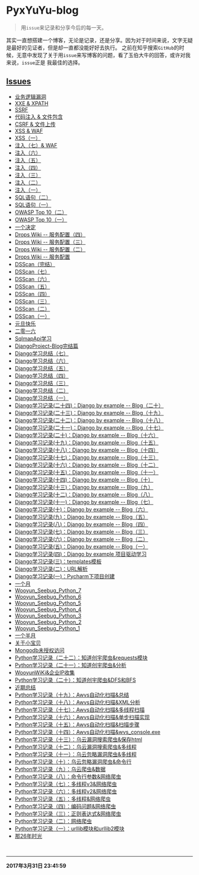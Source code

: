 # PyxYuYu-blog
>用`issue`来记录和分享今后的每一天。


其实一直想搭建一个博客，无论是记录，还是分享。因为对于时间来说，文字无疑是最好的见证者，但是却一直都没能好好去执行。
之前在知乎搜索`GitHub`的时候，无意中发现了关于用`issue`来写博客的问题，看了玉伯大牛的回答，或许对我来说，`issue`正是
我最佳的选择。

## [Issues](https://github.com/PyxYuYu/MyBlog/issues)
  * [业务逻辑漏洞][102]
  * [XXE & XPATH][101]
  * [SSRF][100]
  * [代码注入 & 文件包含][99]
  * [CSRF & 文件上传][98]
  * [XSS & WAF][97]
  * [XSS（一）][96]
  * [注入（七）& WAF][95]
  * [注入（六）][94]
  * [注入（五）][93]
  * [注入（四）][92]
  * [注入（三）][91]
  * [注入（二）][90]
  * [注入（一）][89]
  * [SQL语句（二）][88]
  * [SQL语句（一）][87]
  * [OWASP Top 10（二）][86]
  * [OWASP Top 10（一）][85]
  * [一个决定][84]
  * [Drops Wiki -- 服务配置（四）][83]
  * [Drops Wiki -- 服务配置（三）][82]
  * [Drops Wiki -- 服务配置（二）][81]
  * [Drops Wiki -- 服务配置][80]
  * [DSScan（完结）][79]
  * [DSScan（七）][78]
  * [DSScan（六）][77]
  * [DSScan（五）][76]
  * [DSScan（四）][75]
  * [DSScan（三）][74]
  * [DSScan（二）][73]
  * [DSScan（一）][72]
  * [元旦快乐][71]
  * [二零一六][70]
  * [SqlmapApi学习][69]
  * [DjangoProject-Blog完结篇][68]
  * [Django学习总结（七）][67]
  * [Django学习总结（六）][66]
  * [Django学习总结（五）][65]
  * [Django学习总结（四）][64]
  * [Django学习总结（三）][63]
  * [Django学习总结（二）][62]
  * [Django学习总结（一）][61]
  * [Django学习记录(二十四)：Django by example -- Blog（二十）][60]
  * [Django学习记录(二十三)：Django by example -- Blog（十九）][59]
  * [Django学习记录(二十二)：Django by example -- Blog（十八）][58]
  * [Django学习记录(二十一)：Django by example -- Blog（十七）][57]
  * [Django学习记录(二十)：Django by example -- Blog（十六）][56]
  * [Django学习记录(十九)：Django by example -- Blog（十五）][55]
  * [Django学习记录(十八)：Django by example -- Blog（十四）][54]
  * [Django学习记录(十七)：Django by example -- Blog（十三）][53]
  * [Django学习记录(十六)：Django by example -- Blog（十二）][52]
  * [Django学习记录(十五)：Django by example -- Blog（十一）][51]
  * [Django学习记录(十四)：Django by example -- Blog（十）][50]
  * [Django学习记录(十三)：Django by example -- Blog（九）][49]
  * [Django学习记录(十二)：Django by example -- Blog（八）][48]
  * [Django学习记录(十一)：Django by example -- Blog（七）][47]
  * [Django学习记录(十)：Django by example -- Blog（六）][46]
  * [Django学习记录(九)：Django by example -- Blog（五）][45]
  * [Django学习记录(八)：Django by example -- Blog（四）][44]
  * [Django学习记录(七)：Django by example -- Blog（三）][43]
  * [Django学习记录(六)：Django by example -- Blog（二）][42]
  * [Django学习记录(五)：Django by example -- Blog（一）][41]
  * [Django学习记录(四)：Django by example 项目驱动学习][40]
  * [Django学习记录(三)：templates模板][39]
  * [Django学习记录(二)：URL解析][38]
  * [Django学习记录(一)：Pycharm下项目创建][37]
  * [一个月][36]
  * [Wooyun_Seebug_Python_7][35]
  * [Wooyun_Seebug_Python_6][34]
  * [Wooyun_Seebug_Python_5][33]
  * [Wooyun_Seebug_Python_4][32]
  * [Wooyun_Seebug_Python_3][31]
  * [Wooyun_Seebug_Python_2][30]
  * [Wooyun_Seebug_Python_1][29]
  * [一个半月][28]
  * [关于小宝贝][27]
  * [Mongodb未授权访问][26]
  * [Python学习记录（二十二）：知道创宇爬虫&requests模块][25]
  * [Python学习记录（二十一）：知道创宇爬虫&分析][24]
  * [WooyunWiKi&企业IP收集][23]
  * [Python学习记录（二十）：知道创宇爬虫&DFS和BFS][22]
  * [近期总结][21]
  * [Python学习记录（十九）：Awvs自动化扫描&总结][20]
  * [Python学习记录（十八）：Awvs自动化扫描&XML分析][19]
  * [Python学习记录（十七）：Awvs自动化扫描&多线程扫描][18]
  * [Python学习记录（十六）：Awvs自动化扫描&单步扫描实现][17]
  * [Python学习记录（十五）：Awvs自动化扫描&扫描步骤][16]
  * [Python学习记录（十四）：Awvs自动化扫描&wvs_console.exe][15]
  * [Python学习记录（十三）：乌云漏洞搜索爬虫&保存html][14]
  * [Python学习记录（十二）：乌云漏洞搜索爬虫&多线程][13]
  * [Python学习记录（十一）：乌云忽略漏洞爬虫&多线程][12]
  * [Python学习记录（十）：乌云忽略漏洞爬虫&命令行][11]
  * [Python学习记录（九）：乌云爬虫&数据][10]
  * [Python学习记录（八）：命令行参数&网络爬虫][9]
  * [Python学习记录（七）：多线程v3&网络爬虫][8]
  * [Python学习记录（六）：多线程v2&网络爬虫][7]
  * [Python学习记录（五）：多线程&网络爬虫][6]
  * [Python学习记录（四）：编码问题&网络爬虫][5]
  * [Python学习记录（三）：正则表达式&网络爬虫][4]
  * [Python学习记录（二）：网络爬虫][3]
  * [Python学习记录（一）：urllib模块和urllib2模块][2]
  * [那26年时光][1]
  <br>
  

[1]: https://github.com/PyxYuYu/MyBlog/issues/1 "那26年时光"
[2]: https://github.com/PyxYuYu/MyBlog/issues/2 "Python学习记录（一）：urllib模块和urllib2模块"
[3]: https://github.com/PyxYuYu/MyBlog/issues/3 "Python学习记录（二）：网络爬虫"
[4]: https://github.com/PyxYuYu/MyBlog/issues/4 "Python学习记录（三）：正则表达式&网络爬虫"
[5]: https://github.com/PyxYuYu/MyBlog/issues/5 "Python学习记录（四）：编码问题&网络爬虫"
[6]: https://github.com/PyxYuYu/MyBlog/issues/6 "Python学习记录（五）：多线程&网络爬虫"
[7]: https://github.com/PyxYuYu/MyBlog/issues/7 "Python学习记录（六）：多线程v2&网络爬虫"
[8]: https://github.com/PyxYuYu/MyBlog/issues/8 "Python学习记录（七）：多线程v3&网络爬虫"
[9]: https://github.com/PyxYuYu/MyBlog/issues/9 "Python学习记录（八）：命令行参数&网络爬虫"
[10]: https://github.com/PyxYuYu/MyBlog/issues/10 "Python学习记录（九）：乌云爬虫&数据"
[11]: https://github.com/PyxYuYu/MyBlog/issues/11 "Python学习记录（十）：乌云忽略漏洞爬虫&命令行"
[12]: https://github.com/PyxYuYu/MyBlog/issues/12 "Python学习记录（十一）：乌云忽略漏洞爬虫&多线程"
[13]: https://github.com/PyxYuYu/MyBlog/issues/13 "Python学习记录（十二）：乌云漏洞搜索爬虫&多线程"
[14]: https://github.com/PyxYuYu/MyBlog/issues/14 "Python学习记录（十三）：乌云漏洞搜索爬虫&保存html"
[15]: https://github.com/PyxYuYu/MyBlog/issues/15 "Python学习记录（十四）：Awvs自动化扫描&wvs_console.exe"
[16]: https://github.com/PyxYuYu/MyBlog/issues/16 "Python学习记录（十五）：Awvs自动化扫描&扫描步骤"
[17]: https://github.com/PyxYuYu/MyBlog/issues/17 "Python学习记录（十六）：Awvs自动化扫描&单步扫描实现"
[18]: https://github.com/PyxYuYu/MyBlog/issues/18 "Python学习记录（十七）：Awvs自动化扫描&多线程扫描"
[19]: https://github.com/PyxYuYu/MyBlog/issues/19 "Python学习记录（十八）：Awvs自动化扫描&XML分析"
[20]: https://github.com/PyxYuYu/MyBlog/issues/20 "Python学习记录（十九）：Awvs自动化扫描&总结"
[21]: https://github.com/PyxYuYu/MyBlog/issues/21 "近期总结"
[22]: https://github.com/PyxYuYu/MyBlog/issues/22 "Python学习记录（二十）：知道创宇爬虫&DFS和BFS"
[23]: https://github.com/PyxYuYu/MyBlog/issues/23 "WooyunWiKi&企业IP收集"
[24]: https://github.com/PyxYuYu/MyBlog/issues/24 "Python学习记录（二十一）：知道创宇爬虫&分析"
[25]: https://github.com/PyxYuYu/MyBlog/issues/25 "Python学习记录（二十二）：知道创宇爬虫&requests模块"
[26]: https://github.com/PyxYuYu/MyBlog/issues/26 "Mongodb未授权访问"
[27]: https://github.com/PyxYuYu/MyBlog/issues/27 "关于小宝贝"
[28]: https://github.com/PyxYuYu/MyBlog/issues/28 "一个半月"
[29]: https://github.com/PyxYuYu/MyBlog/issues/29 "Wooyun_Seebug_Python_1"
[30]: https://github.com/PyxYuYu/MyBlog/issues/30 "Wooyun_Seebug_Python_2"
[31]: https://github.com/PyxYuYu/MyBlog/issues/31 "Wooyun_Seebug_Python_3"
[32]: https://github.com/PyxYuYu/MyBlog/issues/32 "Wooyun_Seebug_Python_4"
[33]: https://github.com/PyxYuYu/MyBlog/issues/33 "Wooyun_Seebug_Python_5"
[34]: https://github.com/PyxYuYu/MyBlog/issues/34 "Wooyun_Seebug_Python_6"
[35]: https://github.com/PyxYuYu/MyBlog/issues/34 "Wooyun_Seebug_Python_7"
[36]: https://github.com/PyxYuYu/MyBlog/issues/36 "一个月"
[37]: https://github.com/PyxYuYu/MyBlog/issues/37 "Django学习记录(一)：Pycharm下项目创建"
[38]: https://github.com/PyxYuYu/MyBlog/issues/38 "Django学习记录(二)：URL解析"
[39]: https://github.com/PyxYuYu/MyBlog/issues/39 "Django学习记录(三)：templates模板"
[40]: https://github.com/PyxYuYu/MyBlog/issues/40 "Django学习记录(四)：Django by example 项目驱动学习"
[41]: https://github.com/PyxYuYu/MyBlog/issues/41 "Django学习记录(五)：Django by example -- Blog（一）"
[42]: https://github.com/PyxYuYu/MyBlog/issues/42 "Django学习记录(六)：Django by example -- Blog（二）"
[43]: https://github.com/PyxYuYu/MyBlog/issues/43 "Django学习记录(七)：Django by example -- Blog（三）"
[44]: https://github.com/PyxYuYu/MyBlog/issues/44 "Django学习记录(八)：Django by example -- Blog（四）"
[45]: https://github.com/PyxYuYu/MyBlog/issues/45 "Django学习记录(九)：Django by example -- Blog（五）"
[46]: https://github.com/PyxYuYu/MyBlog/issues/46 "Django学习记录(十)：Django by example -- Blog（六）"
[47]: https://github.com/PyxYuYu/MyBlog/issues/47 "Django学习记录(十一)：Django by example -- Blog（七）"
[48]: https://github.com/PyxYuYu/MyBlog/issues/48 "Django学习记录(十二)：Django by example -- Blog（八）"
[49]: https://github.com/PyxYuYu/MyBlog/issues/49 "Django学习记录(十三)：Django by example -- Blog（九）"
[50]: https://github.com/PyxYuYu/MyBlog/issues/50 "Django学习记录(十四)：Django by example -- Blog（十）"
[51]: https://github.com/PyxYuYu/MyBlog/issues/51 "Django学习记录(十五)：Django by example -- Blog（十一）"
[52]: https://github.com/PyxYuYu/MyBlog/issues/52 "Django学习记录(十六)：Django by example -- Blog（十二）"
[53]: https://github.com/PyxYuYu/MyBlog/issues/53 "Django学习记录(十七)：Django by example -- Blog（十三）"
[54]: https://github.com/PyxYuYu/MyBlog/issues/54 "Django学习记录(十八)：Django by example -- Blog（十四）"
[55]: https://github.com/PyxYuYu/MyBlog/issues/55 "Django学习记录(十九)：Django by example -- Blog（十五）"
[56]: https://github.com/PyxYuYu/MyBlog/issues/56 "Django学习记录(二十)：Django by example -- Blog（十六）"
[57]: https://github.com/PyxYuYu/MyBlog/issues/57 "Django学习记录(二十一)：Django by example -- Blog（十七）"
[58]: https://github.com/PyxYuYu/MyBlog/issues/58 "Django学习记录(二十二)：Django by example -- Blog（十八）"
[59]: https://github.com/PyxYuYu/MyBlog/issues/59 "Django学习记录(二十三)：Django by example -- Blog（十九）"
[60]: https://github.com/PyxYuYu/MyBlog/issues/60 "Django学习记录(二十四)：Django by example -- Blog（二十）"
[61]: https://github.com/PyxYuYu/MyBlog/issues/61 "Django学习总结（一）"
[62]: https://github.com/PyxYuYu/MyBlog/issues/62 "Django学习总结（二）"
[63]: https://github.com/PyxYuYu/MyBlog/issues/63 "Django学习总结（三）"
[64]: https://github.com/PyxYuYu/MyBlog/issues/64 "Django学习总结（四）"
[65]: https://github.com/PyxYuYu/MyBlog/issues/65 "Django学习总结（五）"
[66]: https://github.com/PyxYuYu/MyBlog/issues/66 "Django学习总结（六）"
[67]: https://github.com/PyxYuYu/MyBlog/issues/67 "Django学习总结（七）"
[68]: https://github.com/PyxYuYu/MyBlog/issues/68 "DjangoProject-Blog完结篇"
[69]: https://github.com/PyxYuYu/MyBlog/issues/69 "SqlmapApi学习"
[70]: https://github.com/PyxYuYu/MyBlog/issues/70 "二零一六"
[71]: https://github.com/PyxYuYu/MyBlog/issues/71 "元旦快乐"
[72]: https://github.com/PyxYuYu/MyBlog/issues/72 "DSScan（一）"
[73]: https://github.com/PyxYuYu/MyBlog/issues/73 "DSScan（二）"
[74]: https://github.com/PyxYuYu/MyBlog/issues/74 "DSScan（三）"
[75]: https://github.com/PyxYuYu/MyBlog/issues/75 "DSScan（四）"
[76]: https://github.com/PyxYuYu/MyBlog/issues/76 "DSScan（五）"
[77]: https://github.com/PyxYuYu/MyBlog/issues/77 "DSScan（六）"
[78]: https://github.com/PyxYuYu/MyBlog/issues/78 "DSScan（七）"
[79]: https://github.com/PyxYuYu/MyBlog/issues/79 "DSScan（完结）"
[80]: https://github.com/PyxYuYu/MyBlog/issues/80 "Drops Wiki -- 服务配置"
[81]: https://github.com/PyxYuYu/MyBlog/issues/81 "Drops Wiki -- 服务配置（二）"
[82]: https://github.com/PyxYuYu/MyBlog/issues/82 "Drops Wiki -- 服务配置（三）"
[83]: https://github.com/PyxYuYu/MyBlog/issues/83 "Drops Wiki -- 服务配置（四）"
[84]: https://github.com/PyxYuYu/MyBlog/issues/84 "一个决定"
[85]: https://github.com/PyxYuYu/MyBlog/issues/85 "OWASP Top 10（一）"
[86]: https://github.com/PyxYuYu/MyBlog/issues/86 "OWASP Top 10（二）"
[87]: https://github.com/PyxYuYu/MyBlog/issues/87 "SQL语句（一）"
[88]: https://github.com/PyxYuYu/MyBlog/issues/88 "SQL语句（二）"
[89]: https://github.com/PyxYuYu/MyBlog/issues/89 "注入（一）"
[90]: https://github.com/PyxYuYu/MyBlog/issues/90 "注入（二）"
[91]: https://github.com/PyxYuYu/MyBlog/issues/91 "注入（三）"
[92]: https://github.com/PyxYuYu/MyBlog/issues/92 "注入（四）"
[93]: https://github.com/PyxYuYu/MyBlog/issues/93 "注入（五）"
[94]: https://github.com/PyxYuYu/MyBlog/issues/94 "注入（六）"
[95]: https://github.com/PyxYuYu/MyBlog/issues/95 "注入（七）& WAF"
[96]: https://github.com/PyxYuYu/MyBlog/issues/96 "XSS（一）"
[97]: https://github.com/PyxYuYu/MyBlog/issues/97 "XSS & WAF"
[98]: https://github.com/PyxYuYu/MyBlog/issues/98 "CSRF & 文件上传"
[99]: https://github.com/PyxYuYu/MyBlog/issues/99 "代码注入 & 文件包含"
[100]: https://github.com/PyxYuYu/MyBlog/issues/100 "SSRF"
[101]: https://github.com/PyxYuYu/MyBlog/issues/101 "XXE & XPATH"
[102]: https://github.com/PyxYuYu/MyBlog/issues/102 "业务逻辑漏洞"


----
**2017年3月31日 23:41:59**
